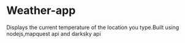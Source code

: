# Weather-app
Displays the current temperature of the location you type.Built using nodejs,mapquest api and darksky api 

